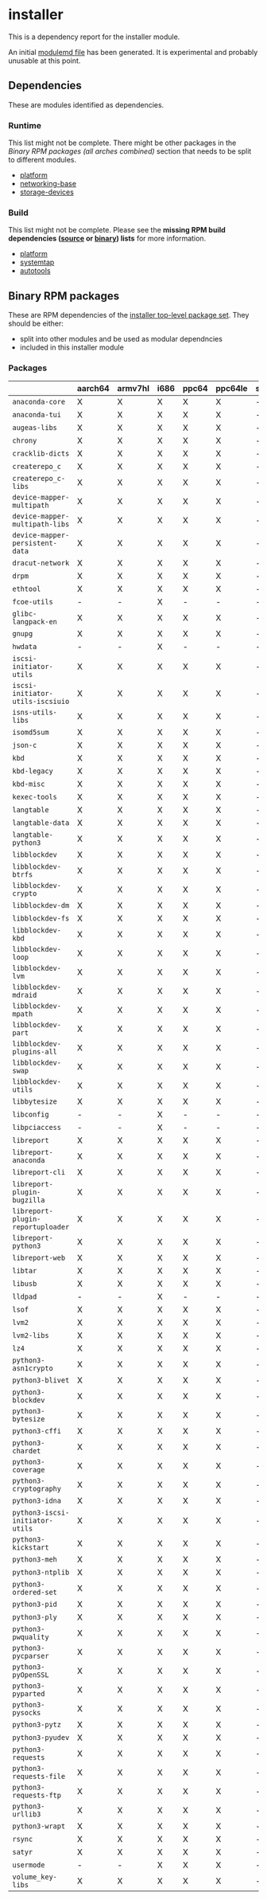 # installer
This is a dependency report for the installer module.

An initial [modulemd file](installer.yaml) has been generated. It is experimental and probably unusable at this point.
## Dependencies
These are modules identified as dependencies.
### Runtime
This list might not be complete. There might be other packages in the *Binary RPM packages (all arches combined)* section that needs to be split to different modules.
* [platform](../platform)
* [networking-base](../networking-base)
* [storage-devices](../storage-devices)
### Build
This list might not be complete.
Please see the **missing RPM build dependencies ([source](all/buildtime-source-packages-short.txt) or [binary](all/buildtime-binary-packages-short.txt)) lists** for more information.
* [platform](../platform)
* [systemtap](../systemtap)
* [autotools](../autotools)
## Binary RPM packages
These are RPM dependencies of the [installer top-level package set](installer.csv). They should be either:
* split into other modules and be used as modular dependncies
* included in this installer module
### Packages
| |aarch64 |armv7hl |i686 |ppc64 |ppc64le |s390x |x86_64 |
|---|---|---|---|---|---|---|---|
| `anaconda-core` | X | X | X | X | X | - | X |
| `anaconda-tui` | X | X | X | X | X | - | X |
| `augeas-libs` | X | X | X | X | X | - | X |
| `chrony` | X | X | X | X | X | - | X |
| `cracklib-dicts` | X | X | X | X | X | - | X |
| `createrepo_c` | X | X | X | X | X | - | X |
| `createrepo_c-libs` | X | X | X | X | X | - | X |
| `device-mapper-multipath` | X | X | X | X | X | - | X |
| `device-mapper-multipath-libs` | X | X | X | X | X | - | X |
| `device-mapper-persistent-data` | X | X | X | X | X | - | X |
| `dracut-network` | X | X | X | X | X | - | X |
| `drpm` | X | X | X | X | X | - | X |
| `ethtool` | X | X | X | X | X | - | X |
| `fcoe-utils` | - | - | X | - | - | - | X |
| `glibc-langpack-en` | X | X | X | X | X | - | X |
| `gnupg` | X | X | X | X | X | - | X |
| `hwdata` | - | - | X | - | - | - | X |
| `iscsi-initiator-utils` | X | X | X | X | X | - | X |
| `iscsi-initiator-utils-iscsiuio` | X | X | X | X | X | - | X |
| `isns-utils-libs` | X | X | X | X | X | - | X |
| `isomd5sum` | X | X | X | X | X | - | X |
| `json-c` | X | X | X | X | X | - | X |
| `kbd` | X | X | X | X | X | - | X |
| `kbd-legacy` | X | X | X | X | X | - | X |
| `kbd-misc` | X | X | X | X | X | - | X |
| `kexec-tools` | X | X | X | X | X | - | X |
| `langtable` | X | X | X | X | X | - | X |
| `langtable-data` | X | X | X | X | X | - | X |
| `langtable-python3` | X | X | X | X | X | - | X |
| `libblockdev` | X | X | X | X | X | - | X |
| `libblockdev-btrfs` | X | X | X | X | X | - | X |
| `libblockdev-crypto` | X | X | X | X | X | - | X |
| `libblockdev-dm` | X | X | X | X | X | - | X |
| `libblockdev-fs` | X | X | X | X | X | - | X |
| `libblockdev-kbd` | X | X | X | X | X | - | X |
| `libblockdev-loop` | X | X | X | X | X | - | X |
| `libblockdev-lvm` | X | X | X | X | X | - | X |
| `libblockdev-mdraid` | X | X | X | X | X | - | X |
| `libblockdev-mpath` | X | X | X | X | X | - | X |
| `libblockdev-part` | X | X | X | X | X | - | X |
| `libblockdev-plugins-all` | X | X | X | X | X | - | X |
| `libblockdev-swap` | X | X | X | X | X | - | X |
| `libblockdev-utils` | X | X | X | X | X | - | X |
| `libbytesize` | X | X | X | X | X | - | X |
| `libconfig` | - | - | X | - | - | - | X |
| `libpciaccess` | - | - | X | - | - | - | X |
| `libreport` | X | X | X | X | X | - | X |
| `libreport-anaconda` | X | X | X | X | X | - | X |
| `libreport-cli` | X | X | X | X | X | - | X |
| `libreport-plugin-bugzilla` | X | X | X | X | X | - | X |
| `libreport-plugin-reportuploader` | X | X | X | X | X | - | X |
| `libreport-python3` | X | X | X | X | X | - | X |
| `libreport-web` | X | X | X | X | X | - | X |
| `libtar` | X | X | X | X | X | - | X |
| `libusb` | X | X | X | X | X | - | X |
| `lldpad` | - | - | X | - | - | - | X |
| `lsof` | X | X | X | X | X | - | X |
| `lvm2` | X | X | X | X | X | - | X |
| `lvm2-libs` | X | X | X | X | X | - | X |
| `lz4` | X | X | X | X | X | - | X |
| `python3-asn1crypto` | X | X | X | X | X | - | X |
| `python3-blivet` | X | X | X | X | X | - | X |
| `python3-blockdev` | X | X | X | X | X | - | X |
| `python3-bytesize` | X | X | X | X | X | - | X |
| `python3-cffi` | X | X | X | X | X | - | X |
| `python3-chardet` | X | X | X | X | X | - | X |
| `python3-coverage` | X | X | X | X | X | - | X |
| `python3-cryptography` | X | X | X | X | X | - | X |
| `python3-idna` | X | X | X | X | X | - | X |
| `python3-iscsi-initiator-utils` | X | X | X | X | X | - | X |
| `python3-kickstart` | X | X | X | X | X | - | X |
| `python3-meh` | X | X | X | X | X | - | X |
| `python3-ntplib` | X | X | X | X | X | - | X |
| `python3-ordered-set` | X | X | X | X | X | - | X |
| `python3-pid` | X | X | X | X | X | - | X |
| `python3-ply` | X | X | X | X | X | - | X |
| `python3-pwquality` | X | X | X | X | X | - | X |
| `python3-pycparser` | X | X | X | X | X | - | X |
| `python3-pyOpenSSL` | X | X | X | X | X | - | X |
| `python3-pyparted` | X | X | X | X | X | - | X |
| `python3-pysocks` | X | X | X | X | X | - | X |
| `python3-pytz` | X | X | X | X | X | - | X |
| `python3-pyudev` | X | X | X | X | X | - | X |
| `python3-requests` | X | X | X | X | X | - | X |
| `python3-requests-file` | X | X | X | X | X | - | X |
| `python3-requests-ftp` | X | X | X | X | X | - | X |
| `python3-urllib3` | X | X | X | X | X | - | X |
| `python3-wrapt` | X | X | X | X | X | - | X |
| `rsync` | X | X | X | X | X | - | X |
| `satyr` | X | X | X | X | X | - | X |
| `usermode` | - | - | X | X | X | - | X |
| `volume_key-libs` | X | X | X | X | X | - | X |
